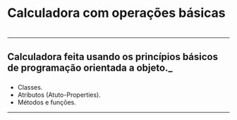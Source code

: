 # Calculadora com operações básicas <h1>
--------------------
## Calculadora feita usando os princípios básicos de programação orientada a objeto._ <h3>
* Classes.
* Atributos (Atuto-Properties).
* Métodos e funções.
--------------------
